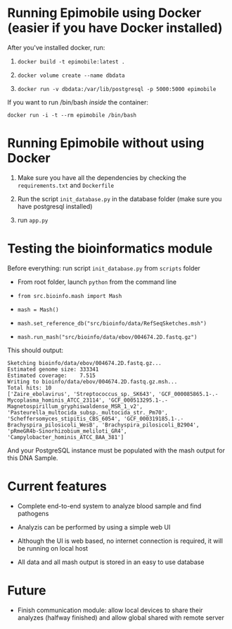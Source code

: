 # Running Epimobile using Docker (easier if you have Docker installed)

After you've installed docker, run:

1. `docker build -t epimobile:latest .`

2. `docker volume create --name dbdata`

3. `docker run -v dbdata:/var/lib/postgresql -p 5000:5000 epimobile`

If you want to run /bin/bash *inside* the container:

`docker run -i -t --rm epimobile /bin/bash`


# Running Epimobile without using Docker

1. Make sure you have all the dependencies by checking the `requirements.txt` and `Dockerfile`

2. Run the script `init_database.py` in the database folder (make sure you have postgresql installed)

3. run `app.py`


# Testing the bioinformatics module

Before everything: run script `init_database.py` from `scripts` folder

- From root folder, launch `python` from the command line

- `from src.bioinfo.mash import Mash`

- `mash = Mash()`

- `mash.set_reference_db("src/bioinfo/data/RefSeqSketches.msh")`

- `mash.run_mash("src/bioinfo/data/ebov/004674.2D.fastq.gz")`

This should output:

```
Sketching bioinfo/data/ebov/004674.2D.fastq.gz...
Estimated genome size: 333341
Estimated coverage:    7.515
Writing to bioinfo/data/ebov/004674.2D.fastq.gz.msh...
Total hits: 10
['Zaire_ebolavirus', 'Streptococcus_sp._SK643', 'GCF_000085865.1-.-Mycoplasma_hominis_ATCC_23114', 'GCF_000513295.1-.-Magnetospirillum_gryphiswaldense_MSR_1_v2', 'Pasteurella_multocida_subsp._multocida_str._Pm70', 'Scheffersomyces_stipitis_CBS_6054', 'GCF_000319185.1-.-Brachyspira_pilosicoli_WesB', 'Brachyspira_pilosicoli_B2904', 'pRmeGR4b-Sinorhizobium_meliloti_GR4', 'Campylobacter_hominis_ATCC_BAA_381']
```

And your PostgreSQL instance must be populated with the mash output for this DNA Sample.

# Current features

- Complete end-to-end system to analyze blood sample and find pathogens

- Analyzis can be performed by using a simple web UI

- Although the UI is web based, no internet connection is required, it will be running on local host

- All data and all mash output is stored in an easy to use database


# Future

- Finish communication module: allow local devices to share their analyzes (halfway finished) and allow global shared with remote server

